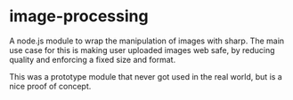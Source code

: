 # image-processing

A node.js module to wrap the manipulation of images with sharp. The main use case for this is making user uploaded images web safe, by reducing quality and enforcing a fixed size and format.

This was a prototype module that never got used in the real world, but is a nice proof of concept. 
